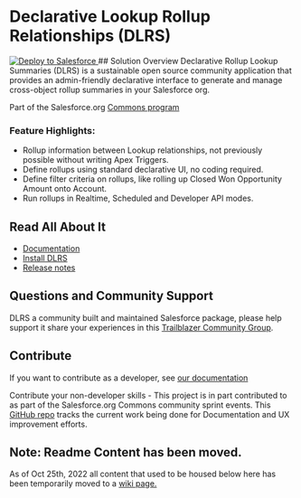 # Declarative Lookup Rollup Relationships (DLRS)

<a href="https://githubsfdeploy.herokuapp.com?owner=MBSCaesar;repo=declarative-lookup-rollup-summaries">
  <img alt="Deploy to Salesforce"
       src="https://raw.githubusercontent.com/afawcett/githubsfdeploy/master/deploy.png">
</a>
## Solution Overview 
Declarative Rollup Lookup Summaries (DLRS) is a sustainable open source community application that provides an admin-friendly declarative interface to generate and manage cross-object rollup summaries in your Salesforce org. 

Part of the Salesforce.org [Commons program](https://help.salesforce.com/s/articleView?id=sfdo.Innovate_with_OSC.htm&type=5)

### Feature Highlights:

- Rollup information between Lookup relationships, not previously possible without writing Apex Triggers.
- Define rollups using standard declarative UI, no coding required.
- Define filter criteria on rollups, like rolling up Closed Won Opportunity Amount onto Account.
- Run rollups in Realtime, Scheduled and Developer API modes.

## Read All About It
- [Documentation](https://sfdo-community-sprints.github.io/DLRS-Documentation/)
- [Install DLRS](https://sfdo-community-sprints.github.io/DLRS-Documentation/Installation/)
- [Release notes](https://sfdo-community-sprints.github.io/DLRS-Documentation/Changelog/)


## Questions and Community Support
DLRS a community built and maintained Salesforce package, please help support it share your experiences in this [Trailblazer Community Group](https://success.salesforce.com/_ui/core/chatter/groups/GroupProfilePage?g=0F9300000009O5p). 

## Contribute
If you want to contribute as a developer, see [our documentation](https://sfdo-community-sprints.github.io/DLRS-Documentation/About%20Us%20&%20Contribution/)

Contribute your non-developer skills - This project is in part contributed to as part of the Salesforce.org Commons community sprint events. This [GitHub repo](https://github.com/SFDO-Community-Sprints/DLRS-Documentation) tracks the current work being done for Documentation and UX improvement efforts.


## Note: Readme Content has been moved.
As of Oct 25th, 2022 all content that used to be housed below here has been temporarily moved to a [wiki page.](https://github.com/SFDO-Community/declarative-lookup-rollup-summaries/wiki/Temp---old-readme-content---to-be-audited-for-parity-on-docs-pages-site-then-deleted) 
